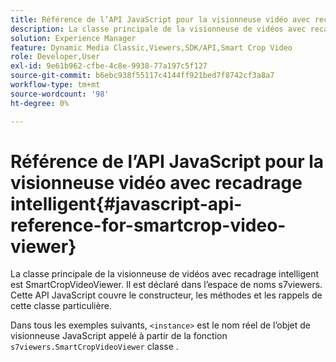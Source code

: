 ```yaml
---
title: Référence de l’API JavaScript pour la visionneuse vidéo avec recadrage intelligent
description: La classe principale de la visionneuse de vidéos avec recadrage intelligent est SmartCropVideoViewer. Il est déclaré dans l’espace de noms s7viewers. Cette API JavaScript couvre le constructeur, les méthodes et les rappels de cette classe particulière.
solution: Experience Manager
feature: Dynamic Media Classic,Viewers,SDK/API,Smart Crop Video
role: Developer,User
exl-id: 9e61b962-cfbe-4c8e-9938-77a197c5f127
source-git-commit: b6ebc938f55117c4144ff921bed7f8742cf3a8a7
workflow-type: tm+mt
source-wordcount: '98'
ht-degree: 0%

---
```


# Référence de l’API JavaScript pour la visionneuse vidéo avec recadrage intelligent{#javascript-api-reference-for-smartcrop-video-viewer}

La classe principale de la visionneuse de vidéos avec recadrage intelligent est SmartCropVideoViewer. Il est déclaré dans l’espace de noms s7viewers. Cette API JavaScript couvre le constructeur, les méthodes et les rappels de cette classe particulière.

Dans tous les exemples suivants, `<instance>` est le nom réel de l’objet de visionneuse JavaScript appelé à partir de la fonction `s7viewers.SmartCropVideoViewer` classe .

